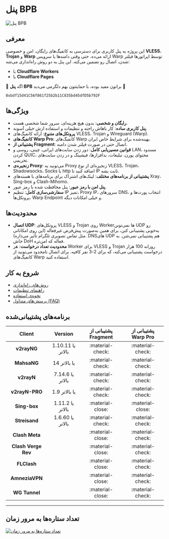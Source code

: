 # پنل BPB

![پنل BPB](images/panel-overview.jpg)

## معرفی

این پروژه یه پنل کاربری برای دسترسی به کانفیگ‌های رایگان، امن و خصوصی **VLESS**، **Trojan** و **Warp** ارائه می‌ده. حتی وقتی دامنه‌ها یا سرویس Warp توسط اپراتورها فیلتر شدن، اتصال رو تضمین می‌کنه. این پنل به دو روش راه‌اندازی می‌شه:

- با **Cloudflare Workers**
- با **Cloudflare Pages**

🌟 اگه **پنل BPB** براتون مفید بوده، با حمایتتون بهم دلگرمی می‌دید 🌟

```title="USDT (BEP20)"
0xbdf15d41C56f861f25b2b11C835bd45dfD5b792F
```

## ویژگی‌ها

- **رایگان و شخصی**: بدون هیچ هزینه‌ای، سرور شما شخصی هست.
- **پنل کاربری ساده**: کار باهاش راحته و تنظیمات و استفاده ازش خیلی آسونه.
- **پروتکل‌های متنوع**: ارائه کانفیگ‌های VLESS، Trojan و Wireguard (Warp).
- **کانفیگ‌های Warp Pro**: کانفیگ‌های Warp بهینه‌شده برای شرایط خاص ایران.
- **پشتیبانی از Fragment**: اتصال حتی در صورت فیلتر شدن دامنه.
- **قوانین مسیریابی کامل**: دور زدن سایت‌های ایرانی، چینی، روسی و LAN، مسدود کردن QUIC، محتوای پورن، تبلیغات، بدافزارها، فیشینگ و در زدن سایت‌های تحریمی.
- **زنجیره‌ی Proxy**: می‌تونید یه Proxy زنجیره‌ای از نوع VLESS، Trojan، Shadowsocks، Socks یا http اضافه کنید تا IP ثابت بشه.
- **پشتیبانی از برنامه‌های مختلف**: لینک‌های اشتراک برای برنامه‌های با هسته‌های Xray، Sing-box و Clash-Mihomo.
- **پنل امن با رمز عبور**: پنل محافظت شده با رمز عبور.
- **سفارشی‌سازی کامل**: تنظیم IP تمیز، Proxy IP، سرورهای DNS، انتخاب پورت‌ها و پروتکل‌ها، Warp Endpoint و خیلی امکانات دیگه.

## محدودیت‌ها

- **اتصال UDP**: پروتکل‌های VLESS و Trojan روی Workerها نمی‌تونن UDP رو به‌خوبی پشتیبانی کنن، برای همین به‌صورت پیش‌فرض غیرفعاله (این روی امکاناتی مثل تماس تصویری تلگرام تأثیر می‌ذاره). DNSهای UDP هم پشتیبانی نمی‌شن. به جاش DoH فعاله که امن‌تره.
- **محدودیت تعداد درخواست**: هر Worker برای VLESS و Trojan روزانه 100 هزار درخواست پشتیبانی می‌کنه، که برای 2-3 نفر کافیه. برای اتصال نامحدود می‌تونید از کانفیگ‌های Warp استفاده کنید.

## شروع به کار

- [روش‌های راه‌اندازی](installation/wizard.md)
- [راهنمای تنظیمات](configuration/index.md)
- [نحوه‌ی استفاده](usage/index.md)
- [پرسش‌های متداول (FAQ)](faq.md)

## برنامه‌های پشتیبانی‌شده

|       Client        |      Version      | پشتیبانی از Fragment | پشتیبانی از Warp Pro |
| :-----------------: | :---------------: | :------------------: | :------------------: |
|     **v2rayNG**     | 1.10.11 یا بالاتر |   :material-check:   |   :material-check:   |
|     **MahsaNG**     |   14 یا بالاتر    |   :material-check:   |   :material-check:   |
|     **v2rayN**      | 7.14.6 یا بالاتر  |   :material-check:   |   :material-check:   |
|   **v2rayN-PRO**    |   1.9 یا بالاتر   |   :material-check:   |   :material-check:   |
|    **Sing-box**     | 1.11.2 یا بالاتر  |   :material-close:   |   :material-close:   |
|    **Streisand**    | 1.6.60 یا بالاتر  |   :material-check:   |   :material-check:   |
|   **Clash Meta**    |                   |   :material-close:   |   :material-check:   |
| **Clash Verge Rev** |                   |   :material-close:   |   :material-check:   |
|     **FLClash**     |                   |   :material-close:   |   :material-check:   |
|   **AmneziaVPN**    |                   |   :material-close:   |   :material-check:   |
|    **WG Tunnel**    |                   |   :material-close:   |   :material-check:   |

---

## تعداد ستاره‌ها به مرور زمان

[![تعداد ستاره‌ها به مرور زمان](https://starchart.cc/bia-pain-bache/BPB-Worker-Panel.svg?variant=adaptive)](https://starchart.cc/bia-pain-bache/BPB-Worker-Panel)

